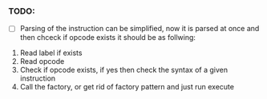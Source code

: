 ### TODO:
- [ ] Parsing of the instruction can be simplified, now it is parsed at once and then chceck if opcode exists it should be as follwing:
1. Read label if exists
2. Read opcode
3. Check if opcode exists, if yes then check the syntax of a given instruction
4. Call the factory, or get rid of factory pattern and just run execute
